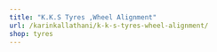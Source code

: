 ```yaml
---
title: "K.K.S Tyres ,Wheel Alignment"
url: /karinkallathani/k-k-s-tyres-wheel-alignment/
shop: tyres
---
```


